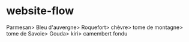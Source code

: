 # website-flow
Parmesan> Bleu d'auvergne> Roquefort> chèvre> tome de montagne> tome de Savoie> Gouda> kiri> camembert fondu

